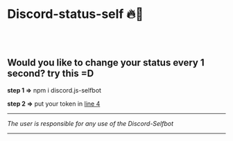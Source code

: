 # Discord-status-self 🔥💢
<br><br>
<h2>Would you like to change your status every 1 second?  try this =D</h2>

<b>step 1 =></b> npm i discord.js-selfbot

<b>step 2 =></b> put your token in <u>line 4</u>

<hr>
<i>The user is responsible for any use of the Discord-Selfbot</i>
<hr>
